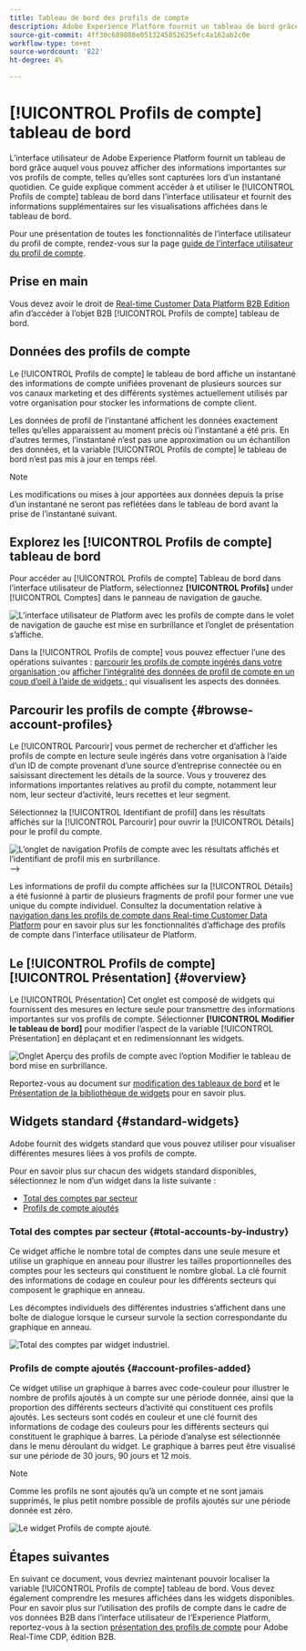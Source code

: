 ```yaml
---
title: Tableau de bord des profils de compte
description: Adobe Experience Platform fournit un tableau de bord grâce auquel vous pouvez afficher des informations importantes sur les profils de compte B2B de votre entreprise.
source-git-commit: 4ff30c689808e0513245852625efc4a162ab2c0e
workflow-type: tm+mt
source-wordcount: '822'
ht-degree: 4%

---
```


# [!UICONTROL Profils de compte] tableau de bord

L’interface utilisateur de Adobe Experience Platform fournit un tableau de bord grâce auquel vous pouvez afficher des informations importantes sur vos profils de compte, telles qu’elles sont capturées lors d’un instantané quotidien. Ce guide explique comment accéder à et utiliser le [!UICONTROL Profils de compte] tableau de bord dans l’interface utilisateur et fournit des informations supplémentaires sur les visualisations affichées dans le tableau de bord.

Pour une présentation de toutes les fonctionnalités de l’interface utilisateur du profil de compte, rendez-vous sur la page [guide de l’interface utilisateur du profil de compte](../../rtcdp/accounts/account-profile-ui-guide.md).

## Prise en main

Vous devez avoir le droit de [Real-time Customer Data Platform B2B Edition](../../rtcdp/b2b-overview.md) afin d’accéder à l’objet B2B [!UICONTROL Profils de compte] tableau de bord.

## Données des profils de compte

Le [!UICONTROL Profils de compte] le tableau de bord affiche un instantané des informations de compte unifiées provenant de plusieurs sources sur vos canaux marketing et des différents systèmes actuellement utilisés par votre organisation pour stocker les informations de compte client.

Les données de profil de l’instantané affichent les données exactement telles qu’elles apparaissent au moment précis où l’instantané a été pris. En d’autres termes, l’instantané n’est pas une approximation ou un échantillon des données, et la variable [!UICONTROL Profils de compte] le tableau de bord n’est pas mis à jour en temps réel.

>[!NOTE]
>
>Les modifications ou mises à jour apportées aux données depuis la prise dʼun instantané ne seront pas reflétées dans le tableau de bord avant la prise de lʼinstantané suivant.

## Explorez les [!UICONTROL Profils de compte] tableau de bord

Pour accéder au [!UICONTROL Profils de compte] Tableau de bord dans l’interface utilisateur de Platform, sélectionnez **[!UICONTROL Profils]** under [!UICONTROL Comptes] dans le panneau de navigation de gauche.

![L’interface utilisateur de Platform avec les profils de compte dans le volet de navigation de gauche est mise en surbrillance et l’onglet de présentation s’affiche.](../images/account-profiles/account-profiles-dashboard.png)

Dans la [!UICONTROL Profils de compte] vous pouvez effectuer l’une des opérations suivantes : [parcourir les profils de compte ingérés dans votre organisation ;](#browse-account-profiles)ou [afficher l’intégralité des données de profil de compte en un coup d’oeil à l’aide de widgets ;](#standard-widgets) qui visualisent les aspects des données.

## Parcourir les profils de compte {#browse-account-profiles}

Le [!UICONTROL Parcourir] vous permet de rechercher et d’afficher les profils de compte en lecture seule ingérés dans votre organisation à l’aide d’un ID de compte provenant d’une source d’entreprise connectée ou en saisissant directement les détails de la source. Vous y trouverez des informations importantes relatives au profil du compte, notamment leur nom, leur secteur d’activité, leurs recettes et leur segment.

Sélectionnez la [!UICONTROL Identifiant de profil] dans les résultats affichés sur la [!UICONTROL Parcourir] pour ouvrir la [!UICONTROL Détails] pour le profil du compte.

![L’onglet de navigation Profils de compte avec les résultats affichés et l’identifiant de profil mis en surbrillance.](../images/account-profiles/account-profiles-browse-tab.png) —>

Les informations de profil du compte affichées sur la [!UICONTROL Détails] a été fusionné à partir de plusieurs fragments de profil pour former une vue unique du compte individuel. Consultez la documentation relative à [navigation dans les profils de compte dans Real-time Customer Data Platform](../../rtcdp/accounts/account-profile-ui-guide.md#browse-account-profiles) pour en savoir plus sur les fonctionnalités d’affichage des profils de compte dans l’interface utilisateur de Platform.

## Le [!UICONTROL Profils de compte] [!UICONTROL Présentation] {#overview}

Le [!UICONTROL Présentation] Cet onglet est composé de widgets qui fournissent des mesures en lecture seule pour transmettre des informations importantes sur vos profils de compte. Sélectionner **[!UICONTROL Modifier le tableau de bord]** pour modifier l’aspect de la variable [!UICONTROL Présentation] en déplaçant et en redimensionnant les widgets.

![Onglet Aperçu des profils de compte avec l’option Modifier le tableau de bord mise en surbrillance.](../images/account-profiles/modify-dashboard.png)

Reportez-vous au document sur [modification des tableaux de bord](../customize/modify.md) et le [Présentation de la bibliothèque de widgets](../customize/widget-library.md) pour en savoir plus.

## Widgets standard {#standard-widgets}

Adobe fournit des widgets standard que vous pouvez utiliser pour visualiser différentes mesures liées à vos profils de compte.

Pour en savoir plus sur chacun des widgets standard disponibles, sélectionnez le nom d’un widget dans la liste suivante :

* [Total des comptes par secteur](#total-accounts-by-industry)
* [Profils de compte ajoutés](#account-profiles-added)

### Total des comptes par secteur {#total-accounts-by-industry}

Ce widget affiche le nombre total de comptes dans une seule mesure et utilise un graphique en anneau pour illustrer les tailles proportionnelles des comptes pour les secteurs qui constituent le nombre global. La clé fournit des informations de codage en couleur pour les différents secteurs qui composent le graphique en anneau.

Les décomptes individuels des différentes industries s’affichent dans une boîte de dialogue lorsque le curseur survole la section correspondante du graphique en anneau.

![Total des comptes par widget industriel.](../images/account-profiles/total-accounts-by-industry-widget.png)

### Profils de compte ajoutés {#account-profiles-added}

Ce widget utilise un graphique à barres avec code-couleur pour illustrer le nombre de profils ajoutés à un compte sur une période donnée, ainsi que la proportion des différents secteurs d’activité qui constituent ces profils ajoutés. Les secteurs sont codés en couleur et une clé fournit des informations de codage des couleurs pour les différents secteurs qui constituent le graphique à barres. La période d’analyse est sélectionnée dans le menu déroulant du widget. Le graphique à barres peut être visualisé sur une période de 30 jours, 90 jours et 12 mois.

>[!NOTE]
>
>Comme les profils ne sont ajoutés qu’à un compte et ne sont jamais supprimés, le plus petit nombre possible de profils ajoutés sur une période donnée est zéro.

![Le widget Profils de compte ajouté.](../images/account-profiles/accounts-profiles-added-widget.png)

## Étapes suivantes

En suivant ce document, vous devriez maintenant pouvoir localiser la variable [!UICONTROL Profils de compte] tableau de bord. Vous devez également comprendre les mesures affichées dans les widgets disponibles. Pour en savoir plus sur l’utilisation des profils de compte dans le cadre de vos données B2B dans l’interface utilisateur de l’Experience Platform, reportez-vous à la section [présentation des profils de compte](../../rtcdp/accounts/account-profile-overview.md) pour Adobe Real-Time CDP, édition B2B.
